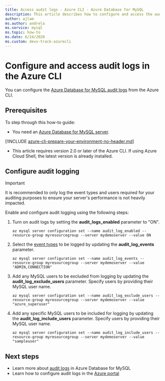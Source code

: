 ```yaml
---
title: Access audit logs - Azure CLI - Azure Database for MySQL
description: This article describes how to configure and access the audit logs in Azure Database for MySQL from the Azure CLI.
author: ajlam
ms.author: andrela
ms.service: mysql
ms.topic: how-to
ms.date: 6/24/2020 
ms.custom: devx-track-azurecli
---
```


# Configure and access audit logs in the Azure CLI

You can configure the [Azure Database for MySQL audit logs](concepts-audit-logs.md) from the Azure CLI.

## Prerequisites

To step through this how-to guide:

- You need an [Azure Database for MySQL server](quickstart-create-mysql-server-database-using-azure-portal.md).

[!INCLUDE [azure-cli-prepare-your-environment-no-header.md](../../includes/azure-cli-prepare-your-environment-no-header.md)]

- This article requires version 2.0 or later of the Azure CLI. If using Azure Cloud Shell, the latest version is already installed.

## Configure audit logging

>[!IMPORTANT]
> It is recommended to only log the event types and users required for your auditing purposes to ensure your server's performance is not heavily impacted.

Enable and configure audit logging using the following steps:

1. Turn on audit logs by setting the **audit_logs_enabled** parameter to "ON". 
    ```azurecli-interactive
    az mysql server configuration set --name audit_log_enabled --resource-group myresourcegroup --server mydemoserver --value ON
    ```

1. Select the [event types](concepts-audit-logs.md#configure-audit-logging) to be logged by updating the **audit_log_events** parameter.
    ```azurecli-interactive
    az mysql server configuration set --name audit_log_events --resource-group myresourcegroup --server mydemoserver --value "ADMIN,CONNECTION"
    ```

1. Add any MySQL users to be excluded from logging by updating the **audit_log_exclude_users** parameter. Specify users by providing their MySQL user name.
    ```azurecli-interactive
    az mysql server configuration set --name audit_log_exclude_users --resource-group myresourcegroup --server mydemoserver --value "azure_superuser"
    ```

1. Add any specific MySQL users to be included for logging by updating the **audit_log_include_users** parameter. Specify users by providing their MySQL user name.
    ```azurecli-interactive
    az mysql server configuration set --name audit_log_include_users --resource-group myresourcegroup --server mydemoserver --value "sampleuser"
    ```

## Next steps
- Learn more about [audit logs](concepts-audit-logs.md) in Azure Database for MySQL
- Learn how to configure audit logs in the [Azure portal](howto-configure-audit-logs-portal.md)
